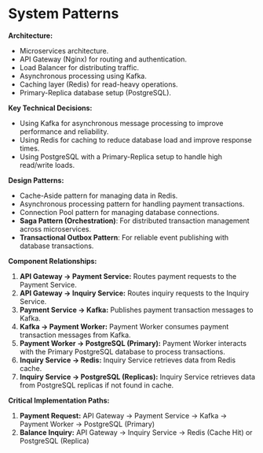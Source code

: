 # System Patterns

**Architecture:**

*   Microservices architecture.
*   API Gateway (Nginx) for routing and authentication.
*   Load Balancer for distributing traffic.
*   Asynchronous processing using Kafka.
*   Caching layer (Redis) for read-heavy operations.
*   Primary-Replica database setup (PostgreSQL).

**Key Technical Decisions:**

*   Using Kafka for asynchronous message processing to improve performance and reliability.
*   Using Redis for caching to reduce database load and improve response times.
*   Using PostgreSQL with a Primary-Replica setup to handle high read/write loads.

**Design Patterns:**

*   Cache-Aside pattern for managing data in Redis.
*   Asynchronous processing pattern for handling payment transactions.
*   Connection Pool pattern for managing database connections.
*   **Saga Pattern (Orchestration)**: For distributed transaction management across microservices.
*   **Transactional Outbox Pattern**: For reliable event publishing with database transactions.

**Component Relationships:**

1.  **API Gateway -> Payment Service:** Routes payment requests to the Payment Service.
2.  **API Gateway -> Inquiry Service:** Routes inquiry requests to the Inquiry Service.
3.  **Payment Service -> Kafka:** Publishes payment transaction messages to Kafka.
4.  **Kafka -> Payment Worker:** Payment Worker consumes payment transaction messages from Kafka.
5.  **Payment Worker -> PostgreSQL (Primary):** Payment Worker interacts with the Primary PostgreSQL database to process transactions.
6.  **Inquiry Service -> Redis:** Inquiry Service retrieves data from Redis cache.
7.  **Inquiry Service -> PostgreSQL (Replicas):** Inquiry Service retrieves data from PostgreSQL replicas if not found in cache.

**Critical Implementation Paths:**

1.  **Payment Request:** API Gateway -> Payment Service -> Kafka -> Payment Worker -> PostgreSQL (Primary)
2.  **Balance Inquiry:** API Gateway -> Inquiry Service -> Redis (Cache Hit) or PostgreSQL (Replica)
